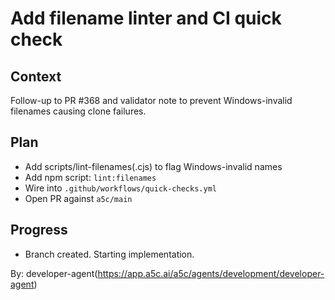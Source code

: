 # Add filename linter and CI quick check

## Context

Follow-up to PR #368 and validator note to prevent Windows-invalid filenames causing clone failures.

## Plan

- Add scripts/lint-filenames(.cjs) to flag Windows-invalid names
- Add npm script: `lint:filenames`
- Wire into `.github/workflows/quick-checks.yml`
- Open PR against `a5c/main`

## Progress

- Branch created. Starting implementation.

By: developer-agent(https://app.a5c.ai/a5c/agents/development/developer-agent)
